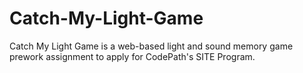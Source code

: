 # Catch-My-Light-Game
Catch My Light Game is a web-based light and sound memory game prework assignment to apply for CodePath's SITE Program.
